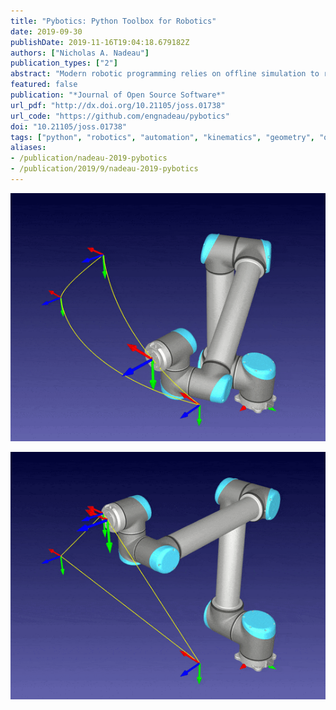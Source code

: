 ```yaml
---
title: "Pybotics: Python Toolbox for Robotics"
date: 2019-09-30
publishDate: 2019-11-16T19:04:18.679182Z
authors: ["Nicholas A. Nadeau"]
publication_types: ["2"]
abstract: "Modern robotic programming relies on offline simulation to reduce process downtime. In a virtual environment, application specialists can program, visualize, and test their robotic application before deploying it to the real production environment. This offline process saves both time and costs while increasing the safety and efficacy of the robotic application. [`Pybotics`](https://github.com/engnadeau/pybotics) is an open-source Python toolbox for robot kinematics and calibration. It was designed to provide a simple, clear, and concise interface to quickly simulate and evaluate common robot concepts, such as kinematics, dynamics, trajectory generations, and calibration."
featured: false
publication: "*Journal of Open Source Software*"
url_pdf: "http://dx.doi.org/10.21105/joss.01738"
url_code: "https://github.com/engnadeau/pybotics"
doi: "10.21105/joss.01738"
tags: ["python", "robotics", "automation", "kinematics", "geometry", "optimization","application", "automation", "cartesian", "concepts", "dynamics", "efficacy", "environment", "generations", "geometry", "interface", "joint", "kinematics", "modern", "", "", "open", "optimization", "process", "production", "pybotics", "python", "robotics", "safety", "simulation", "software", "specialists", "toolbox", "trajectory", "ur10"]
aliases:
- /publication/nadeau-2019-pybotics
- /publication/2019/9/nadeau-2019-pybotics
---
```


![UR10 Joint Motion](ur10_joint.gif)

![UR10 Cartesian Motion](ur10_linear.gif)
